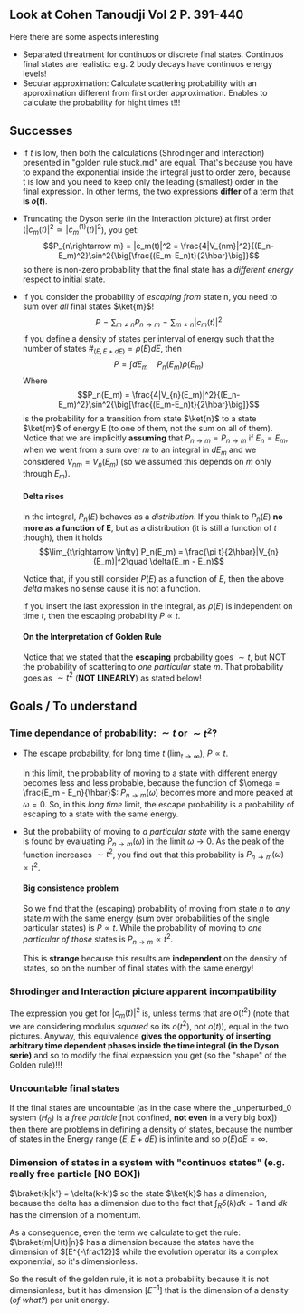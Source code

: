 ## Look at Cohen Tanoudji Vol 2 P. 391-440
Here there are some aspects interesting
- Separated threatment for continuos or discrete final states. Continuos final states are realistic: e.g. 2 body decays have continuos energy levels!
- Secular approximation: Calculate scattering probability with an approximation different from first order approximation. Enables to calculate the probability for hight times t!!!

## Successes
- If $t$ is low, then both the calculations (Shrodinger and Interaction) presented in "golden rule stuck.md" are equal.
That's because you have to expand the exponential inside the integral just to order zero, because t is low and you need to keep only the leading (smallest) order in the final expression.
In other terms, the two expressions **differ** of a term that **is $o(t)$**.
- Truncating the Dyson serie (in the Interaction picture) at first order ($|c_m(t)|^2 \simeq |c_m^{(1)}(t)|^2$), you get:
$$P_{n\rightarrow m} = |c_m(t)|^2 = \frac{4|V_{nm}|^2}{(E_n-E_m)^2}\sin^2{\big[\frac{(E_m-E_n)t}{2\hbar}\big]}$$
    so there is non-zero probability that the final state has a _different energy_ respect to initial state.
- If you consider the probability of _escaping from_ state n, you need to sum over _all_ final states $\ket{m}$!
    $$P = \sum_{m\neq n} P_{n\rightarrow m} = \sum_{m\neq n}|c_m(t)|^2$$
    If you define a density of states per interval of energy such that the number of states $\#_{(E,E+dE)} = \rho(E)dE$, then
    $$P = \int dE_m\quad P_n(E_m) \rho(E_m)$$
    Where $$P_n(E_m) = \frac{4|V_{n}(E_m)|^2}{(E_n-E_m)^2}\sin^2{\big[\frac{(E_m-E_n)t}{2\hbar}\big]}$$ is the probability for a transition from state $\ket{n}$ to a state $\ket{m}$ of energy E (to one of them, not the sum on all of them).
    Notice that we are implicitly **assuming** that $P_{n\rightarrow m} = P_{n\rightarrow m}$ if $E_n = E_m$, when we went from a sum over $m$ to an integral in $dE_m$ and we considered $V_{nm} = V_n(E_m)$ (so we assumed this depends on $m$ only through $E_m$).

    #### Delta rises
    In the integral, $P_n(E)$ behaves as a _distribution_. If you think to $P_n(E)$ **no more as a function of E**, but as a distribution (it is still a function of $t$ though), then it holds
    $$\lim_{t\rightarrow \infty} P_n(E_m) =  \frac{\pi t}{2\hbar}|V_{n}(E_m)|^2\quad \delta(E_m - E_n)$$

    Notice that, if you still consider $P(E)$ as a function of $E$, then the above _delta_ makes no sense cause it is not a function.

    If you insert the last expression in the integral, as $\rho(E)$ is independent on time $t$, then the escaping probability $P \propto t$.

    #### On the Interpretation of Golden Rule
    Notice that we stated that the **escaping** probability goes $\sim t$, but NOT the probability of scattering to _one particular_ state $m$. That probability goes as $\sim t^2$ (**NOT LINEARLY**) as stated below! 
## Goals / To understand
### Time dependance of probability: $\sim t$ or $\sim t^2$?
- The escape probability, for long time $t$ ($\lim_{t\rightarrow \infty}$), $P \propto t$.

    In this limit, the probability of moving to a state with different energy becomes less and less probable, because the function of $\omega = \frac{E_m - E_n}{\hbar}$: $P_{n\rightarrow m}(\omega)$ becomes more and more peaked at $\omega = 0$.
    So, in this _long time_ limit, the escape probability is a probability of escaping to a state with the same energy. 

-   But the probability of moving to _a particular state_ with the same energy is found by evaluating $P_{n\rightarrow m}(\omega)$ in the limit $\omega \rightarrow 0$. As the peak of the function increases $\sim t^2$, you find out that this probability is $P_{n\rightarrow m}(\omega)\propto t^2$.


    #### Big consistence problem
    So we find that the (escaping) probability of moving from state $n$ to _any_ state $m$ with the same energy (sum over probabilities of the single particular states) is $P \propto t$.
    While the probability of moving to _one particular of those_ states is $P_{n\rightarrow m}\propto t^2$.

    This is **strange** because this results are **independent** on the density of states, so on the number of final states with the same energy!

### Shrodinger and Interaction picture apparent incompatibility
The expression you get for $|c_m(t)|^2$ is, unless terms that are $o(t^2)$ (note that we are considering modulus _squared_ so its $o(t^2)$, not $o(t)$), equal in the two pictures.
Anyway, this equivalence **gives the opportunity of inserting arbitrary time dependent phases inside the time integral (in the Dyson serie)** and so to modify the final expression you get (so the "shape" of the Golden rule)!!!

### Uncountable final states
If the final states are uncountable (as in the case where the _unperturbed_0 system ($H_0$) is a _free particle_ [not confined, **not even** in a very big box]) then there are problems in defining a density of states, because the number of states in the Energy range $(E, E+dE)$ is infinite and so $\rho(E)dE = \infty$.

### Dimension of states in a system with "continuos states" (e.g. really free particle [NO BOX])
$\braket{k|k'} = \delta(k-k')$ so the state $\ket{k}$ has a dimension, because the delta has a dimension due to the fact that $\int_R\delta(k)dk = 1$ and $dk$ has the dimension of a momentum.

As a consequence, even the term we calculate to get the rule: $\braket{m|U(t)|n}$ has a dimension because the states have the dimension of $[E^{-\frac12}]$ while the evolution operator its a complex exponential, so it's dimensionless.

So the result of the golden rule, it is not a probability because it is not dimensionless, but it has dimension $[E^{-1}]$ that is the dimension of a density (_of what?_) per unit energy.